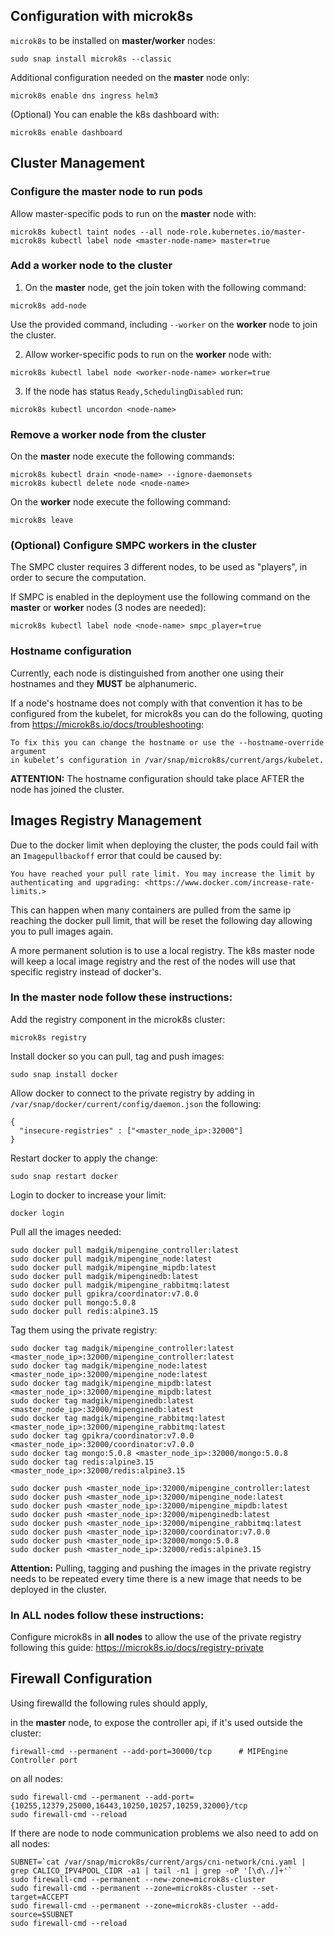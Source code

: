 ## Configuration with microk8s

`microk8s` to be installed on **master/worker** nodes:

```
sudo snap install microk8s --classic
```

Additional configuration needed on the **master** node only:

```
microk8s enable dns ingress helm3
```

(Optional) You can enable the k8s dashboard with:

```
microk8s enable dashboard
```

## Cluster Management

### Configure the master node to run pods

Allow master-specific pods to run on the **master** node with:

```
microk8s kubectl taint nodes --all node-role.kubernetes.io/master-
microk8s kubectl label node <master-node-name> master=true
```

### Add a worker node to the cluster

1. On the **master** node, get the join token with the following command:

```
microk8s add-node
```

Use the provided command, including `--worker` on the **worker** node to join the cluster.

2. Allow worker-specific pods to run on the **worker** node with:

```
microk8s kubectl label node <worker-node-name> worker=true
```

3. If the node has status `Ready,SchedulingDisabled` run:

```
microk8s kubectl uncordon <node-name>
```

### Remove a worker node from the cluster

On the **master** node execute the following commands:

```
microk8s kubectl drain <node-name> --ignore-daemonsets
microk8s kubectl delete node <node-name>
```

On the **worker** node execute the following command:

```
microk8s leave
```

### (Optional) Configure SMPC workers in the cluster

The SMPC cluster requires 3 different nodes, to be used as "players", in order to secure the computation.

If SMPC is enabled in the deployment use the following command on the **master** or **worker** nodes (3 nodes are needed):

```
microk8s kubectl label node <node-name> smpc_player=true
```

### Hostname configuration

Currently, each node is distinguished from another one using their hostnames and they <b>MUST</b> be alphanumeric.

If a node's hostname does not comply with that convention it has to be configured from the kubelet, for microk8s you can do the following, quoting from https://microk8s.io/docs/troubleshooting:

```
To fix this you can change the hostname or use the --hostname-override argument
in kubelet’s configuration in /var/snap/microk8s/current/args/kubelet.
```
**ATTENTION:** The hostname configuration should take place AFTER the node has joined the cluster.

## Images Registry Management

Due to the docker limit when deploying the cluster, the pods could fail with an `Imagepullbackoff` error that could be caused by:
```
You have reached your pull rate limit. You may increase the limit by authenticating and upgrading: <https://www.docker.com/increase-rate-limits.>
```

This can happen when many containers are pulled from the same ip reaching the docker pull limit, that will be reset the following day allowing you to pull images again.

A more permanent solution is to use a local registry. The k8s master node will keep a local image registry and the rest of the nodes will use that specific registry instead of docker's.

### In the master node follow these instructions:
Add the registry component in the microk8s cluster:
```
microk8s registry
```

Install docker so you can pull, tag and push images:
```
sudo snap install docker
```

Allow docker to connect to the private registry by adding in `/var/snap/docker/current/config/daemon.json` the following:
```
{
  "insecure-registries" : ["<master_node_ip>:32000"]
}
```

Restart docker to apply the change:
```
sudo snap restart docker
```

Login to docker to increase your limit:
```
docker login
```

Pull all the images needed:
```
sudo docker pull madgik/mipengine_controller:latest
sudo docker pull madgik/mipengine_node:latest
sudo docker pull madgik/mipengine_mipdb:latest
sudo docker pull madgik/mipenginedb:latest
sudo docker pull madgik/mipengine_rabbitmq:latest
sudo docker pull gpikra/coordinator:v7.0.0
sudo docker pull mongo:5.0.8
sudo docker pull redis:alpine3.15
```

Tag them using the private registry:
```
sudo docker tag madgik/mipengine_controller:latest <master_node_ip>:32000/mipengine_controller:latest 
sudo docker tag madgik/mipengine_node:latest <master_node_ip>:32000/mipengine_node:latest
sudo docker tag madgik/mipengine_mipdb:latest <master_node_ip>:32000/mipengine_mipdb:latest
sudo docker tag madgik/mipenginedb:latest <master_node_ip>:32000/mipenginedb:latest
sudo docker tag madgik/mipengine_rabbitmq:latest <master_node_ip>:32000/mipengine_rabbitmq:latest
sudo docker tag gpikra/coordinator:v7.0.0 <master_node_ip>:32000/coordinator:v7.0.0
sudo docker tag mongo:5.0.8 <master_node_ip>:32000/mongo:5.0.8
sudo docker tag redis:alpine3.15 <master_node_ip>:32000/redis:alpine3.15
```

```
sudo docker push <master_node_ip>:32000/mipengine_controller:latest 
sudo docker push <master_node_ip>:32000/mipengine_node:latest
sudo docker push <master_node_ip>:32000/mipengine_mipdb:latest
sudo docker push <master_node_ip>:32000/mipenginedb:latest
sudo docker push <master_node_ip>:32000/mipengine_rabbitmq:latest
sudo docker push <master_node_ip>:32000/coordinator:v7.0.0
sudo docker push <master_node_ip>:32000/mongo:5.0.8
sudo docker push <master_node_ip>:32000/redis:alpine3.15
```

**Attention:** Pulling, tagging and pushing the images in the private registry needs to be repeated every time there is a new image that needs to be deployed in the cluster.


### In ALL nodes follow these instructions:

Configure microk8s in **all nodes** to allow the use of the private registry following this guide:
https://microk8s.io/docs/registry-private


## Firewall Configuration

Using firewalld the following rules should apply,

in the **master** node, to expose the controller api, if it's used outside the cluster:

```
firewall-cmd --permanent --add-port=30000/tcp      # MIPEngine Controller port
```

on all nodes:

```
sudo firewall-cmd --permanent --add-port={10255,12379,25000,16443,10250,10257,10259,32000}/tcp
sudo firewall-cmd --reload
```

If there are node to node communication problems we also need to add on all nodes:

```
SUBNET=`cat /var/snap/microk8s/current/args/cni-network/cni.yaml | grep CALICO_IPV4POOL_CIDR -a1 | tail -n1 | grep -oP '[\d\./]+'`
sudo firewall-cmd --permanent --new-zone=microk8s-cluster
sudo firewall-cmd --permanent --zone=microk8s-cluster --set-target=ACCEPT
sudo firewall-cmd --permanent --zone=microk8s-cluster --add-source=$SUBNET
sudo firewall-cmd --reload
```
